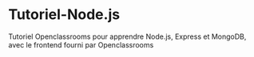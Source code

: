 # Tutoriel-Node.js
Tutoriel Openclassrooms pour apprendre Node.js, Express et MongoDB, avec le frontend fourni par Openclassrooms
